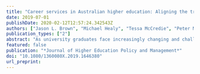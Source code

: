 ```yaml
---
title: "Career services in Australian higher education: Aligning the training of practitioners to contemporary practice"
date: 2019-07-01
publishDate: 2020-02-12T12:57:24.342543Z
authors: ["Jason L. Brown", "Michael Healy", "Tessa McCredie", "Peter McIlveen"]
publication_types: ["2"]
abstract: "As university graduates face increasingly changing and challenging labour markets and work environments, universities are prioritising the work of helping students develop their graduate employability. As a result, university Career Services and career development practitioners are subject to changing strategic and operational approaches to the provision of careers and employability learning opportunities at institution-wide scale. In this study, we examine current conceptualisations of careers and employability practice through the analysis of three sources of data: programdescriptions of postgraduate career development qualifications, position descriptions for careers and employability jobs advertised in Australia over the past four years, and focus groups with career development practitioners. We evaluate how well existing career development qualifications align with the work of contemporary university career development practitioners, and identify opportunities to continue evolving the profession, to better help our students meet the demands of future life and work."
featured: false
publication: "*Journal of Higher Education Policy and Management*"
doi: "10.1080/1360080X.2019.1646380"
url_preprint:
---
```


